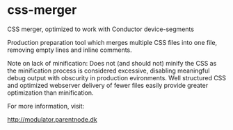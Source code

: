 css-merger
=========

CSS merger, optimized to work with Conductor device-segments

Production preparation tool which merges multiple CSS files into one file, 
removing empty lines and inline comments.


Note on lack of minification:
Does not (and should not) minify the CSS as the minification process is considered excessive, 
disabling meaningful debug output with obscurity in production evironments. Well structured CSS 
and optimized webserver delivery of fewer files easily provide greater 
optimization than minification.


For more information, visit: 

http://modulator.parentnode.dk
